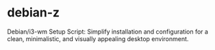 # debian-z
Debian/i3-wm Setup Script: Simplify installation and configuration for a clean, minimalistic, and visually appealing desktop environment.
